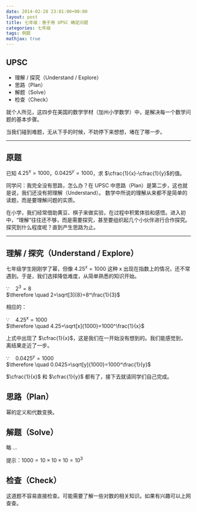 ```yaml
---
date: 2014-02-28 23:01:00+00:00
layout: post
title: 七年级：善于用 UPSC 确定问题
categories: 七年级
tags: 例题
mathjax: true
---
```


## UPSC

* 理解 / 探究（Understand / Explore）
* 思路（Plan）
* 解题（Solve）
* 检查（Check）

就个人所见，这四步在美国的数学学材（加州小学数学）中，是解决每一个数学问题的基本步骤。

当我们碰到难题，无从下手的时候，不妨停下来想想，堵在了哪一步。

----

## 原题

已知 $4.25^x=1000$，$0.0425^y=1000$，求 $\cfrac{1}{x}-\cfrac{1}{y}$的值。

同学问：我完全没有思路，怎么办？在 UPSC 中思路（Plan）是第二步，这也就是说，我们还没有把理解（Understand）。
数学中所说的理解从来都不是简单的读题，而是要理解问题的实质。

在小学，我们经常借助黄豆、棋子来做实验，在过程中积累体验和感悟。进入初中，“理解”往往还不够，而是需要探究，甚至要组织起几个小伙伴进行合作探究。探究到什么程度呢？直到产生思路为止。

----

## 理解 / 探究（Understand / Explore）

七年级学生刚刚学了幂，但像 $4.25^x=1000$ 这种 x 出现在指数上的情况，还不常遇到。于是，我们选择降低难度，从简单熟悉的知识开始。

$\because \quad 2^3=8$  
$\therefore \quad 2=\sqrt[3]{8}=8^\frac{1}{3}$

相应的：

$\because \quad 4.25^x=1000$  
$\therefore \quad 4.25=\sqrt[x]{1000}=1000^\frac{1}{x}$

上式中出现了 $\cfrac{1}{x}$，这是我们在一开始没有想到的。我们能感觉到，离结果走近了一步。

$\because \quad 0.0425^y=1000$  
$\therefore \quad 0.0425=\sqrt[y]{1000}=1000^\frac{1}{y}$

$\cfrac{1}{x}$ 和 $\cfrac{1}{y}$ 都有了，接下去就请同学们自己完成。

## 思路（Plan）

幂的定义和代数变换。

## 解题（Solve）

略 ...

提示：$1000=10\times 10\times 10=10^3$

## 检查（Check）

这道题不容易直接检查。可能需要了解一些对数的相关知识。如果有兴趣可以上网查查。
